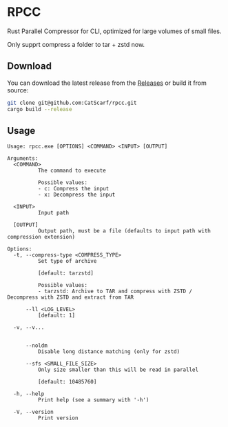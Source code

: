 # RPCC

Rust Parallel Compressor for CLI, optimized for large volumes of small files.

Only supprt compress a folder to tar + zstd now.

## Download

You can download the latest release from the [Releases](https://github.com/CatScarf/rpcc/releases) or build it from source:

```bash
git clone git@github.com:CatScarf/rpcc.git
cargo build --release
```

## Usage

```text
Usage: rpcc.exe [OPTIONS] <COMMAND> <INPUT> [OUTPUT]

Arguments:
  <COMMAND>
          The command to execute

          Possible values:
          - c: Compress the input
          - x: Decompress the input

  <INPUT>
          Input path

  [OUTPUT]
          Output path, must be a file (defaults to input path with compression extension)

Options:
  -t, --compress-type <COMPRESS_TYPE>
          Set type of archive

          [default: tarzstd]

          Possible values:
          - tarzstd: Archive to TAR and compress with ZSTD / Decompress with ZSTD and extract from TAR

      --ll <LOG_LEVEL>
          [default: 1]

  -v, --v...


      --noldm
          Disable long distance matching (only for zstd)

      --sfs <SMALL_FILE_SIZE>
          Only size smaller than this will be read in parallel

          [default: 10485760]

  -h, --help
          Print help (see a summary with '-h')

  -V, --version
          Print version
```
